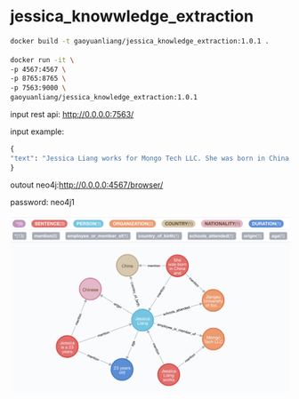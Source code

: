 # jessica_knowwledge_extraction

```bash
docker build -t gaoyuanliang/jessica_knowledge_extraction:1.0.1 .

docker run -it \
-p 4567:4567 \
-p 8765:8765 \
-p 7563:9000 \
gaoyuanliang/jessica_knowledge_extraction:1.0.1
```

input rest api: http://0.0.0.0:7563/

input example:

```python
{
"text": "Jessica Liang works for Mongo Tech LLC. She was born in China and educated at Jiangsu University of Science and Technology. Jessica is a 23 years old Chinese girl."
}
```

outout neo4j:http://0.0.0.0:4567/browser/

password: neo4j1


![](WX20201128-172836@2x.png)


